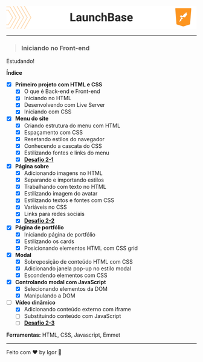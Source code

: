 <div style="">
  <a href="#">
    <img alt="LaunchBase" src=".github/logo.png"/>
  </a>
</div>

---

> ### **Iniciando no Front-end**

<div style="">
  <p>
    Estudando!
  </p>
</div>

**Índice**

  - [X] **Primeiro projeto com HTML e CSS**
    - [X] O que é Back-end e Front-end
    - [X] Iniciando no HTML
    - [X] Desenvolvendo com Live Server
    - [X] Iniciando com CSS

  - [X] **Menu do site**
    - [X] Criando estrutura do menu com HTML
    - [X] Espaçamento com CSS
    - [X] Resetando estilos do navegador
    - [X] Conhecendo a cascata do CSS
    - [X] Estilizando fontes e links do menu
    - [X] [**Desafio 2-1**](https://github.com/rocketseat-education/bootcamp-launchbase-desafios-02/blob/master/desafios/02-1-primeiro-html.md)

  - [X] **Página sobre**
    - [X] Adicionando imagens no HTML
    - [X] Separando e importando estilos
    - [X] Trabalhando com texto no HTML
    - [X] Estilizando imagem do avatar
    - [X] Estilizando textos e fontes com CSS
    - [X] Variáveis no CSS
    - [X] Links para redes sociais
    - [X] [**Desafio 2-2**](https://github.com/rocketseat-education/bootcamp-launchbase-desafios-02/blob/master/desafios/02-2-pagina-descricao.md)

  - [X] **Página de portfólio**
    - [X] Iniciando página de portfólio
    - [X] Estilizando os cards
    - [X] Posicionando elementos HTML com CSS grid

  - [X] **Modal**
    - [X] Sobreposição de conteúdo HTML com CSS
    - [X] Adicionando janela pop-up no estilo modal
    - [X] Escondendo elementos com CSS

  - [X] **Controlando modal com JavaScript**
    - [X] Selecionando elementos da DOM
    - [X] Manipulando a DOM

  - [ ] **Vídeo dinâmico**
    - [X] Adicionando conteúdo externo com iframe
    - [ ] Substituindo conteúdo com JavaScript
    - [ ] [**Desafio 2-3**](https://github.com/rocketseat-education/bootcamp-launchbase-desafios-02/blob/master/desafios/02-3-pagina-cursos-e-iframe.md)

<div style="">
  <p>
    <strong>Ferramentas:</strong> HTML, CSS, Javascript, Emmet
  </p>
</div>

---

Feito com ❤ by Igor 🖖